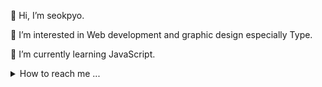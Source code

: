  👋 Hi, I’m seokpyo.
 
 👀 I’m interested in Web development and graphic design especially Type.
 
 🌱 I’m currently learning JavaScript.
 
 
 <details>
   <summary>How to reach me ...  </summary>
   <br>
   
    📫 hongseokpyou@gmail.com
 </details>


<!---
seok-pyo/seok-pyo is a ✨ special ✨ repository because its `README.md` (this file) appears on your GitHub profile.
You can click the Preview link to take a look at your changes.
--->

